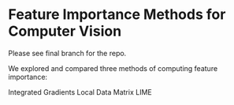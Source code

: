 # Feature Importance Methods for Computer Vision
Please see final branch for the repo.


We explored and compared three methods of computing feature importance:

Integrated Gradients
Local Data Matrix
LIME
